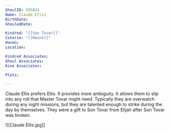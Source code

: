 ```yaml
---
GhoulID: 595834
Name: Claude Ellis
BirthDate: 
GhouledDate: 

Kindred: "[[Son Tovar]]"
Coterie: "[[Haunt]]"
Haven: 
Location: 

Kindred Associates: 
Ghoul Associates: 
Kine Associates: 

Plots: 

---
```


Claude Ellis prefers Ellis. It provides more ambiguity. It allows them to slip into any roll that Master Tovar might need. Typically they are overwatch during any night missions, but they are talented enough to strike during the day by themselves. They were a gift to Son Tovar from Elijah after Son Tovar was broken.

![[Claude Ellis.jpg]]
